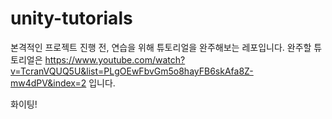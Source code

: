 # unity-tutorials

본격적인 프로젝트 진행 전, 연습을 위해 튜토리얼을 완주해보는 레포입니다.
완주할 튜토리얼은 https://www.youtube.com/watch?v=TcranVQUQ5U&list=PLgOEwFbvGm5o8hayFB6skAfa8Z-mw4dPV&index=2 입니다.

화이팅! 
